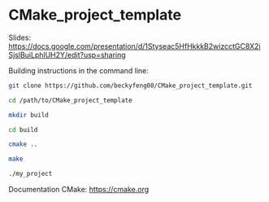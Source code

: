 # CMake_project_template
Slides: https://docs.google.com/presentation/d/1Styseac5HfHkkkB2wizcctGC8X2iSjslBuiLphlUH2Y/edit?usp=sharing

Building instructions in the command line:
```bash
git clone https://github.com/beckyfeng08/CMake_project_template.git

cd /path/to/CMake_project_template

mkdir build

cd build

cmake ..

make

./my_project
```
Documentation CMake:
https://cmake.org

